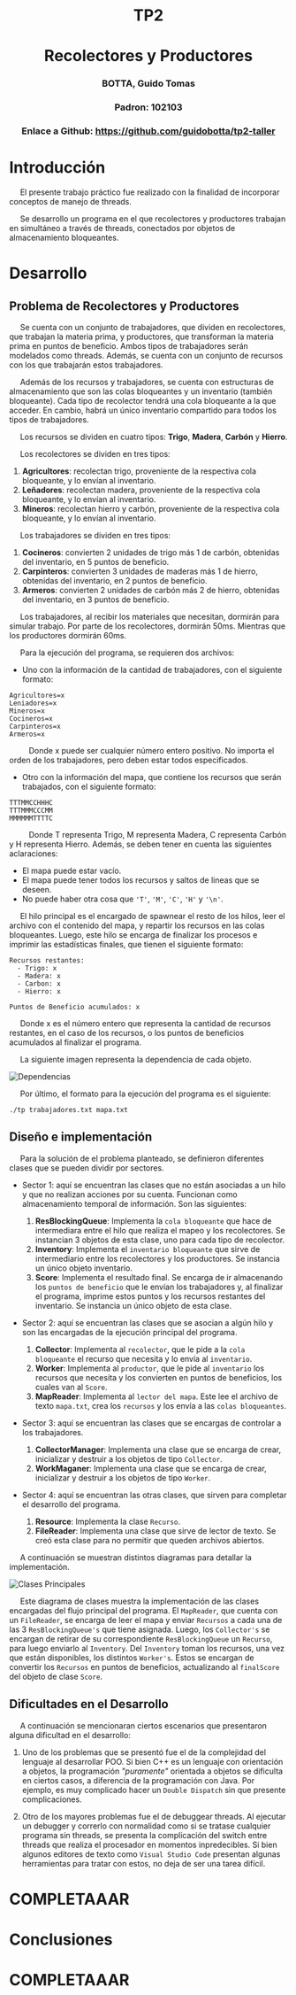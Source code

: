 # <center> TP2 </center>
# <center> Recolectores y Productores </center>

### <center> BOTTA, Guido Tomas </center>

### <center> Padron: 102103 </center>

### <center> Enlace a Github: https://github.com/guidobotta/tp2-taller </center>

# Introducción

&nbsp;&nbsp;&nbsp;&nbsp; El presente trabajo práctico fue realizado con la finalidad de incorporar conceptos de manejo de threads.

&nbsp;&nbsp;&nbsp;&nbsp; Se desarrollo un programa en el que recolectores y productores trabajan en simultáneo a través de threads, conectados por objetos de almacenamiento bloqueantes.

# Desarrollo

## Problema de Recolectores y Productores

&nbsp;&nbsp;&nbsp;&nbsp; Se cuenta con un conjunto de trabajadores, que dividen en recolectores, que trabajan la materia prima, y productores, que transforman la materia prima en puntos de beneficio. Ambos tipos de trabajadores serán modelados como threads. Además, se cuenta con un conjunto de recursos con los que trabajarán estos trabajadores.

&nbsp;&nbsp;&nbsp;&nbsp; Además de los recursos y trabajadores, se cuenta con estructuras de almacenamiento que son las colas bloqueantes y un inventario (también bloqueante). Cada tipo de recolector tendrá una cola bloqueante a la que acceder. En cambio, habrá un único inventario compartido para todos los tipos de trabajadores.

&nbsp;&nbsp;&nbsp;&nbsp; Los recursos se dividen en cuatro tipos: **Trigo**, **Madera**, **Carbón** y **Hierro**.

&nbsp;&nbsp;&nbsp;&nbsp; Los recolectores se dividen en tres tipos:

1. **Agricultores**: recolectan trigo, proveniente de la respectiva cola bloqueante, y lo envían al inventario.
2. **Leñadores**: recolectan madera, proveniente de la respectiva cola bloqueante, y lo envían al inventario.
3. **Mineros**: recolectan hierro y carbón, proveniente de la respectiva cola bloqueante, y lo envían al inventario.

&nbsp;&nbsp;&nbsp;&nbsp; Los trabajadores se dividen en tres tipos:

1. **Cocineros**: convierten 2 unidades de trigo más 1 de carbón, obtenidas del inventario, en 5 puntos de beneficio.
2. **Carpinteros**: convierten 3 unidades de maderas más 1 de hierro, obtenidas del inventario, en 2 puntos de beneficio.
3. **Armeros**: convierten 2 unidades de carbón más 2 de hierro, obtenidas del inventario, en 3 puntos de beneficio.

&nbsp;&nbsp;&nbsp;&nbsp; Los trabajadores, al recibir los materiales que necesitan, dormirán para simular trabajo. Por parte de los recolectores, dormirán 50ms. Mientras que los productores dormirán 60ms.

&nbsp;&nbsp;&nbsp;&nbsp; Para la ejecución del programa, se requieren dos archivos:

- Uno con la información de la cantidad de trabajadores, con el siguiente formato:

~~~
Agricultores=x
Leniadores=x
Mineros=x
Cocineros=x
Carpinteros=x
Armeros=x
~~~

&nbsp;&nbsp;&nbsp;&nbsp;&nbsp;&nbsp;&nbsp;&nbsp; Donde x puede ser cualquier número entero positivo. No importa el orden de los trabajadores, pero deben estar todos especificados.

- Otro con la información del mapa, que contiene los recursos que serán trabajados, con el siguiente formato:

~~~
TTTMMCCHHHC
TTTMMMCCCMM
MMMMMMTTTTC
~~~

&nbsp;&nbsp;&nbsp;&nbsp;&nbsp;&nbsp;&nbsp;&nbsp; Donde T representa Trigo, M representa Madera, C representa Carbón y H representa Hierro. Además, se deben tener en cuenta las siguientes aclaraciones:

- El mapa puede estar vacío.
- El mapa puede tener todos los recursos y saltos de lineas que se deseen.
- No puede haber otra cosa que `'T'`, `'M'`, `'C'`, `'H'` y `'\n'`.

&nbsp;&nbsp;&nbsp;&nbsp; El hilo principal es el encargado de spawnear el resto de los hilos, leer el archivo con el contenido del mapa, y repartir los recursos en las colas bloqueantes. Luego, este hilo se encarga de finalizar los procesos e imprimir las estadísticas finales, que tienen el siguiente formato:

~~~
Recursos restantes:
  - Trigo: x
  - Madera: x
  - Carbon: x
  - Hierro: x

Puntos de Beneficio acumulados: x
~~~

&nbsp;&nbsp;&nbsp;&nbsp; Donde x es el número entero que representa la cantidad de recursos restantes, en el caso de los recursos, o los puntos de beneficios acumulados al finalizar el programa.

&nbsp;&nbsp;&nbsp;&nbsp; La siguiente imagen representa la dependencia de cada objeto.

![Dependencias](img/dependencias.png)

&nbsp;&nbsp;&nbsp;&nbsp; Por último, el formato para la ejecución del programa es el siguiente:

~~~
./tp trabajadores.txt mapa.txt
~~~

## Diseño e implementación

&nbsp;&nbsp;&nbsp;&nbsp; Para la solución de el problema planteado, se definieron diferentes clases que se pueden dividir por sectores.

- Sector 1: aquí se encuentran las clases que no están asociadas a un hilo y que no realizan acciones por su cuenta. Funcionan como almacenamiento temporal de información. Son las siguientes:

    1. **ResBlockingQueue**: Implementa la `cola bloqueante` que hace de intermediara entre el hilo que realiza el mapeo y los recolectores. Se instancian 3 objetos de esta clase, uno para cada tipo de recolector.
    2. **Inventory**: Implementa el `inventario bloqueante` que sirve de intermediario entre los recolectores y los productores. Se instancia un único objeto inventario.
    3. **Score**: Implementa el resultado final. Se encarga de ir almacenando los `puntos de beneficio` que le envían los trabajadores y, al finalizar el programa, imprime estos puntos y los recursos restantes del inventario. Se instancia un único objeto de esta clase.

- Sector 2: aquí se encuentran las clases que se asocian a algún hilo y son las encargadas de la ejecución principal del programa.

    1. **Collector**: Implementa al `recolector`, que le pide a la `cola bloqueante` el recurso que necesita y lo envía al `inventario`.
    2. **Worker**: Implementa al `productor`, que le pide al `inventario` los recursos que necesita y los convierten en puntos de beneficios, los cuales van al `Score`.
    3. **MapReader**: Implementa al `lector del mapa`. Este lee el archivo de texto `mapa.txt`, crea los `recursos` y los envía a las `colas bloqueantes`.

- Sector 3: aquí se encuentran las clases que se encargas de controlar a los trabajadores.

    1. **CollectorManager**: Implementa una clase que se encarga de crear, inicializar y destruir a los objetos de tipo `Collector`.
    2. **WorkMaganer**: Implementa una clase que se encarga de crear, inicializar y destruir a los objetos de tipo `Worker`.

- Sector 4: aquí se encuentran las otras clases, que sirven para completar el desarrollo del programa.

    1. **Resource**: Implementa la clase `Recurso`.
    2. **FileReader**: Implementa una clase que sirve de lector de texto. Se creó esta clase para no permitir que queden archivos abiertos.

&nbsp;&nbsp;&nbsp;&nbsp; A continuación se muestran distintos diagramas para detallar la implementación.

![Clases Principales](img/clasesprincipales.png)

&nbsp;&nbsp;&nbsp;&nbsp; Este diagrama de clases muestra la implementación de las clases encargadas del flujo principal del programa. El `MapReader`, que cuenta con un `FileReader`, se encarga de leer el mapa y enviar `Recursos` a cada una de las 3 `ResBlockingQueue's` que tiene asignada. Luego, los `Collector's` se encargan de retirar de su correspondiente `ResBlockingQueue` un `Recurso`, para luego enviarlo al `Inventory`. Del `Inventory` toman los recursos, una vez que están disponibles, los distintos `Worker's`. Estos se encargan de convertir los `Recursos` en puntos de beneficios, actualizando al `finalScore` del objeto de clase `Score`.

## Dificultades en el Desarrollo

&nbsp;&nbsp;&nbsp;&nbsp; A continuación se mencionaran ciertos escenarios que presentaron alguna dificultad en el desarrollo:

1. Uno de los problemas que se presentó fue el de la complejidad del lenguaje al desarrollar POO. Si bien C++ es un lenguaje con orientación a objetos, la programación *"puramente"* orientada a objetos se dificulta en ciertos casos, a diferencia de la programación con Java. Por ejemplo, es muy complicado hacer un `Double Dispatch` sin que presente complicaciones.

2. Otro de los mayores problemas fue el de debuggear threads. Al ejecutar un debugger y correrlo con normalidad como si se tratase cualquier programa sin threads, se presenta la complicación del switch entre threads que realiza el procesador en momentos inpredecibles. Si bien algunos editores de texto como `Visual Studio Code` presentan algunas herramientas para tratar con estos, no deja de ser una tarea difícil.

# COMPLETAAAR

# Conclusiones
# COMPLETAAAR
&nbsp;&nbsp;&nbsp;&nbsp; 